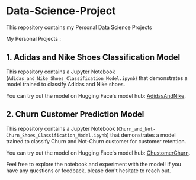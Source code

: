 # Data-Science-Project

This repository contains my Personal Data Science Projects

My Personal Projects :
## 1. Adidas and Nike Shoes Classification Model

This repository contains a Jupyter Notebook (`Adidas_and_Nike_Shoes_Classification_Model.ipynb`) that demonstrates a model trained to classify Adidas and Nike shoes. 

You can try out the model on Hugging Face's model hub: [AdidasAndNike](https://huggingface.co/spaces/hilalrd/AdidasAndNike).

## 2. Churn Customer Prediction Model

This repository contains a Jupyter Notebook (`Churn_and_Not-Churn_Shoes_Classification_Model.ipynb`) that demonstrates a model trained to classify Churn and Not-Churn customer for customer retention. 

You can try out the model on Hugging Face's model hub: [ChustomerChurn](https://huggingface.co/spaces/hilalrd/CustomerChurn).

Feel free to explore the notebook and experiment with the model! If you have any questions or feedback, please don't hesitate to reach out.
